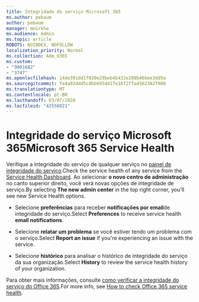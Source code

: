 ```yaml
---
title: Integridade do serviço Microsoft 365
ms.author: pebaum
author: pebaum
manager: mnirkhe
ms.audience: Admin
ms.topic: article
ROBOTS: NOINDEX, NOFOLLOW
localization_priority: Normal
ms.collection: Adm_O365
ms.custom:
- "9001682"
- "3747"
ms.openlocfilehash: 14de391dd1f020e29beb4b432e288b46bee3dd9a
ms.sourcegitcommit: fa4a92ddd5c8bb695441fe16f2ffa4562382f900
ms.translationtype: MT
ms.contentlocale: pt-BR
ms.lasthandoff: 03/07/2020
ms.locfileid: "42558821"
---
```

# <a name="microsoft-365-service-health"></a><span data-ttu-id="56c38-102">Integridade do serviço Microsoft 365</span><span class="sxs-lookup"><span data-stu-id="56c38-102">Microsoft 365 Service Health</span></span>


<span data-ttu-id="56c38-103">Verifique a integridade do serviço de qualquer serviço no [painel de integridade do serviço](https://admin.microsoft.com/Adminportal/Home?source=applauncher#/servicehealth).</span><span class="sxs-lookup"><span data-stu-id="56c38-103">Check the service health of any service from the [Service Health Dashboard](https://admin.microsoft.com/Adminportal/Home?source=applauncher#/servicehealth).</span></span> <span data-ttu-id="56c38-104">Ao selecionar **o novo centro de administração** no canto superior direito, você verá novas opções de integridade de serviço.</span><span class="sxs-lookup"><span data-stu-id="56c38-104">By selecting **The new admin center** in the top right corner, you'll see new Service Health options.</span></span>

- <span data-ttu-id="56c38-105">Selecione **preferências** para receber **notificações por email**de integridade do serviço.</span><span class="sxs-lookup"><span data-stu-id="56c38-105">Select **Preferences** to receive service health **email notifications**.</span></span>

- <span data-ttu-id="56c38-106">Selecione **relatar um problema** se você estiver tendo um problema com o serviço.</span><span class="sxs-lookup"><span data-stu-id="56c38-106">Select **Report an issue** if you're experiencing an issue with the service.</span></span>

- <span data-ttu-id="56c38-107">Selecione **histórico** para analisar o histórico de integridade do serviço da sua organização.</span><span class="sxs-lookup"><span data-stu-id="56c38-107">Select **History** to review the service health history of your organization.</span></span> 

<span data-ttu-id="56c38-108">Para obter mais informações, consulte [como verificar a integridade do serviço do Office 365](https://docs.microsoft.com/en-us/office365/enterprise/view-service-health).</span><span class="sxs-lookup"><span data-stu-id="56c38-108">For more info, see [How to check Office 365 service health](https://docs.microsoft.com/en-us/office365/enterprise/view-service-health).</span></span> 